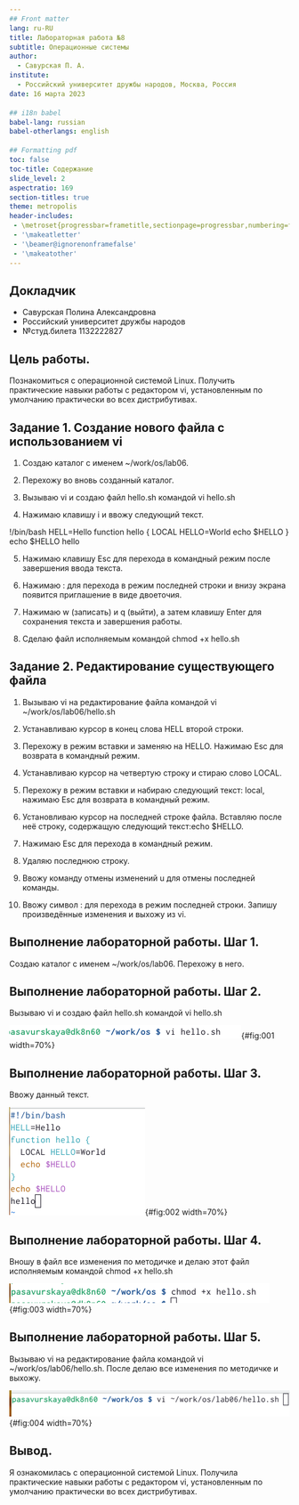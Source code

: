 ```yaml
---
## Front matter
lang: ru-RU
title: Лабораторная работа №8
subtitle: Операционные системы
author:
  - Савурская П. А.
institute:
  - Российский университет дружбы народов, Москва, Россия
date: 16 марта 2023

## i18n babel
babel-lang: russian
babel-otherlangs: english

## Formatting pdf
toc: false
toc-title: Содержание
slide_level: 2
aspectratio: 169
section-titles: true
theme: metropolis
header-includes:
 - \metroset{progressbar=frametitle,sectionpage=progressbar,numbering=fraction}
 - '\makeatletter'
 - '\beamer@ignorenonframefalse'
 - '\makeatother'
---
```



## Докладчик

  * Савурская Полина Александровна
  * Российский университет дружбы народов
  * №студ.билета 1132222827

## Цель работы.

Познакомиться с операционной системой Linux. Получить практические навыки работы с редактором vi, установленным по умолчанию практически во всех дистрибутивах.

## Задание 1. Создание нового файла с использованием vi

1. Создаю каталог с именем ~/work/os/lab06. 

2. Перехожу во вновь созданный каталог. 

3. Вызываю vi и создаю файл hello.sh командой vi hello.sh

4. Нажимаю клавишу i и ввожу следующий текст.

!/bin/bash
HELL=Hello function hello {
  LOCAL HELLO=World
echo $HELLO }
echo $HELLO
hello

5. Нажимаю клавишу Esc для перехода в командный режим после завершения ввода текста.

6. Нажимаю : для перехода в режим последней строки и внизу экрана появится приглашение в виде двоеточия.

7. Нажимаю w (записать) и q (выйти), а затем клавишу Enter для сохранения текста и завершения работы.

8. Сделаю файл исполняемым командой chmod +x hello.sh

## Задание 2. Редактирование существующего файла

1. Вызываю vi на редактирование файла командой vi ~/work/os/lab06/hello.sh

2. Устанавливаю курсор в конец слова HELL второй строки. 

3. Перехожу в режим вставки и заменяю на HELLO. Нажимаю Esc для возврата в командный режим.

4. Устанавливаю курсор на четвертую строку и стираю слово LOCAL.
 
5. Перехожу в режим вставки и набираю следующий текст: local, нажимаю Esc для возврата в командный режим.

6. Установливаю курсор на последней строке файла. Вставляю после неё строку, содержащую следующий текст:echo $HELLO.

7. Нажимаю Esc для перехода в командный режим.

8. Удаляю последнюю строку.

9. Ввожу команду отмены изменений u для отмены последней команды.

10. Ввожу символ : для перехода в режим последней строки. Запишу произведённые изменения и выхожу из vi.

## Выполнение лабораторной работы. Шаг 1.

Создаю каталог с именем ~/work/os/lab06. Перехожу в него.

## Выполнение лабораторной работы. Шаг 2.

Вызываю vi и создаю файл hello.sh командой vi hello.sh

![vi](image/1.png){#fig:001 width=70%}

## Выполнение лабораторной работы. Шаг 3.

Ввожу данный текст.

![текст](image/2.png){#fig:002 width=70%}

## Выполнение лабораторной работы. Шаг 4.

Вношу в файл все изменения по методичке и делаю этот файл исполняемым командой chmod +x hello.sh

![chmod +x hello.sh](image/3.png){#fig:003 width=70%}

## Выполнение лабораторной работы. Шаг 5.

Вызываю vi на редактирование файла командой vi ~/work/os/lab06/hello.sh. После делаю все изменения по методичке и выхожу.

![команда vi ~/work/os/lab06/hello.sh.](image/4.png){#fig:004 width=70%}

## Вывод.

Я ознакомилась с операционной системой Linux. Получила практические навыки работы с редактором vi, установленным по умолчанию практически во всех дистрибутивах.
